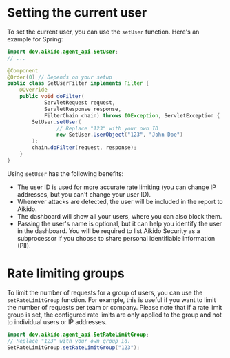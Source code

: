 # Setting the current user

To set the current user, you can use the `setUser` function. Here's an example for Spring:

```java
import dev.aikido.agent_api.SetUser;
// ...

@Component
@Order(0) // Depends on your setup
public class SetUserFilter implements Filter {
    @Override
    public void doFilter(
            ServletRequest request,
            ServletResponse response,
            FilterChain chain) throws IOException, ServletException {
        SetUser.setUser(
                // Replace "123" with your own ID
                new SetUser.UserObject("123", "John Doe")
        );
        chain.doFilter(request, response);
    }
}
```

Using `setUser` has the following benefits:

- The user ID is used for more accurate rate limiting (you can change IP addresses, but you can't change your user ID).
- Whenever attacks are detected, the user will be included in the report to Aikido.
- The dashboard will show all your users, where you can also block them.
- Passing the user's name is optional, but it can help you identify the user in the dashboard. You will be required to list Aikido Security as a subprocessor if you choose to share personal identifiable information (PII).

# Rate limiting groups

To limit the number of requests for a group of users, you can use the `setRateLimitGroup` function. For example, this is useful if you want to limit the number of requests per team or company.
Please note that if a rate limit group is set, the configured rate limits are only applied to the group and not to individual users or IP addresses.

```java
import dev.aikido.agent_api.SetRateLimitGroup;
// Replace "123" with your own group id.
SetRateLimitGroup.setRateLimitGroup("123");
```
